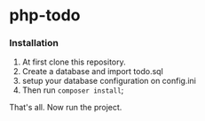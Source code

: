 # php-todo

### Installation
1) At first clone this repository.
2) Create a database and import todo.sql
3) setup your database configuration on config.ini
4) Then run `composer install`;
 
That's all. Now run the project.

